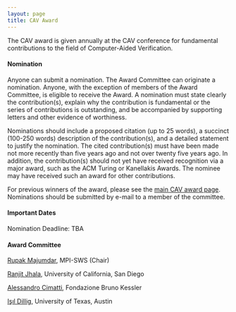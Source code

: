 ```yaml
---
layout: page
title: CAV Award
---
```

The CAV award is given annually at the CAV conference for fundamental contributions to the field of Computer-Aided Verification.

#### Nomination
Anyone can submit a nomination. The Award Committee can originate a nomination. Anyone, with the exception of members of the Award Committee, is eligible to receive the Award. A nomination must state clearly the contribution(s), explain why the contribution is fundamental or the series of contributions is outstanding, and be accompanied by supporting letters and other evidence of worthiness. 

Nominations should include a proposed citation (up to 25 words), a succinct (100-250 words) description of the contribution(s), and a detailed statement to justify the nomination. The cited contribution(s) must have been made not more recently than five years ago and not over twenty five years ago. In addition, the contribution(s) should not yet have received recognition via a major award, such as the ACM Turing or Kanellakis Awards. The nominee may have received such an award for other contributions.

For previous winners of the award, please see the [main CAV award page](https://i-cav.org/cav-award/). Nominations should be submitted by e-mail to a member of the committee.

#### Important Dates
Nomination Deadline: TBA

#### Award Committee
[Rupak Majumdar](https://people.mpi-sws.org/~rupak/), MPI-SWS (Chair)

[Ranjit Jhala](https://ranjitjhala.github.io/), University of California, San Diego

[Alessandro Cimatti](https://dicenter.fbk.eu/contacts/alessandro-cimatti/), Fondazione Bruno Kessler

[Işıl Dillig](https://www.cs.utexas.edu/~isil/), University of Texas, Austin